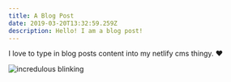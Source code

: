 ```yaml
---
title: A Blog Post
date: 2019-03-20T13:32:59.259Z
description: Hello! I am a blog post!
---
```

I love to type in blog posts content into my netlify cms thingy. ❤

![incredulous blinking](/img/whiguyblink.gif "but why?")
